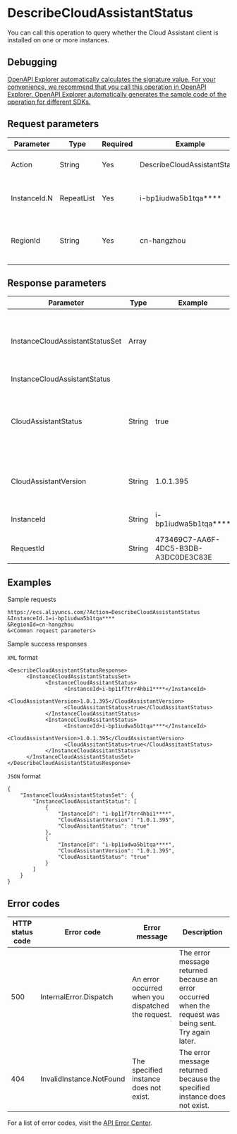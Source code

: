 # DescribeCloudAssistantStatus

You can call this operation to query whether the Cloud Assistant client is installed on one or more instances.

## Debugging

[OpenAPI Explorer automatically calculates the signature value. For your convenience, we recommend that you call this operation in OpenAPI Explorer. OpenAPI Explorer automatically generates the sample code of the operation for different SDKs.](https://api.aliyun.com/#product=Ecs&api=DescribeCloudAssistantStatus&type=RPC&version=2014-05-26)

## Request parameters

|Parameter|Type|Required|Example|Description|
|---------|----|--------|-------|-----------|
|Action|String|Yes|DescribeCloudAssistantStatus|The operation that you want to perform. Set the value to DescribeCloudAssistantStatus. |
|InstanceId.N|RepeatList|Yes|i-bp1iudwa5b1tqa\*\*\*\*|The ID of instance N. You can specify up to 50 instance IDs in each request. Valid values of N: 1 to 50. |
|RegionId|String|Yes|cn-hangzhou|The region ID of the instance. You can call the [DescribeRegions](~~25609~~) operation to query the most recent region list. |

## Response parameters

|Parameter|Type|Example|Description|
|---------|----|-------|-----------|
|InstanceCloudAssistantStatusSet|Array| |Details about the installation status of the Cloud Assistant client. |
|InstanceCloudAssistantStatus| | | |
|CloudAssistantStatus|String|true|Indicates whether the Cloud Assistant client is installed on the instance. |
|CloudAssistantVersion|String|1.0.1.395|The version number of the Cloud Assistant client. |
|InstanceId|String|i-bp1iudwa5b1tqa\*\*\*\*|The ID of the instance. |
|RequestId|String|473469C7-AA6F-4DC5-B3DB-A3DC0DE3C83E|The ID of the request. |

## Examples

Sample requests

```
https://ecs.aliyuncs.com/?Action=DescribeCloudAssistantStatus
&InstanceId.1=i-bp1iudwa5b1tqa****
&RegionId=cn-hangzhou
&<Common request parameters>
```

Sample success responses

`XML` format

```
<DescribeCloudAssistantStatusResponse>
      <InstanceCloudAssistantStatusSet>
            <InstanceCloudAssitantStatus>
                  <InstanceId>i-bp11f7trr4hbi1****</InstanceId>
                  <CloudAssistantVersion>1.0.1.395</CloudAssistantVersion>
                  <CloudAssitantStatus>true</CloudAssitantStatus>
            </InstanceCloudAssitantStatus>
            <InstanceCloudAssitantStatus>
                  <InstanceId>i-bp1iudwa5b1tqa****</InstanceId>
                  <CloudAssistantVersion>1.0.1.395</CloudAssistantVersion>
                  <CloudAssitantStatus>true</CloudAssitantStatus>
            </InstanceCloudAssitantStatus>
      </InstanceCloudAssistantStatusSet>
</DescribeCloudAssistantStatusResponse>
```

`JSON` format

```
{
    "InstanceCloudAssistantStatusSet": {
        "InstanceCloudAssistantStatus": [
            {
                "InstanceId": "i-bp11f7trr4hbi1****",
                "CloudAssistantVersion": "1.0.1.395",
                "CloudAssitantStatus": "true"
            },
            {
                "InstanceId": "i-bp1iudwa5b1tqa****",
                "CloudAssistantVersion": "1.0.1.395",
                "CloudAssitantStatus": "true"
            }
        ]
    }
}
```

## Error codes

|HTTP status code|Error code|Error message|Description|
|----------------|----------|-------------|-----------|
|500|InternalError.Dispatch|An error occurred when you dispatched the request.|The error message returned because an error occurred when the request was being sent. Try again later.|
|404|InvalidInstance.NotFound|The specified instance does not exist.|The error message returned because the specified instance does not exist.|

For a list of error codes, visit the [API Error Center](https://error-center.alibabacloud.com/status/product/Ecs).

